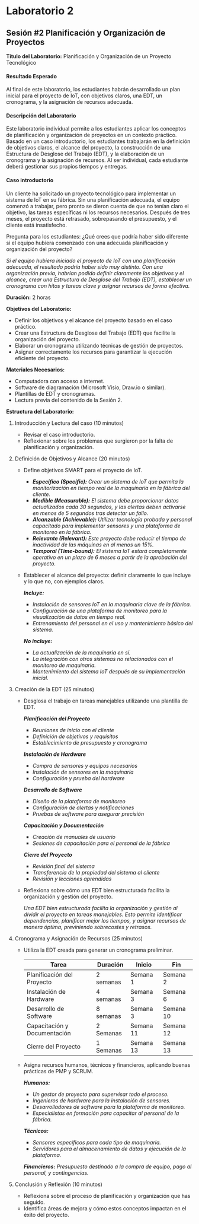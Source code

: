 # Laboratorio 2

## Sesión #2 Planificación y Organización de Proyectos

**Título del Laboratorio:** Planificación y Organización de un Proyecto Tecnológico

#### Resultado Esperado

Al final de este laboratorio, los estudiantes habrán desarrollado un plan inicial para el proyecto de IoT, con objetivos claros, una EDT, un cronograma, y la asignación de recursos adecuada.

#### Descripción del Laboratorio

Este laboratorio individual permite a los estudiantes aplicar los conceptos de planificación y organización de proyectos en un contexto práctico. Basado en un caso introductorio, los estudiantes trabajarán en la definición de objetivos claros, el alcance del proyecto, la construcción de una Estructura de Desglose del Trabajo (EDT), y la elaboración de un cronograma y la asignación de recursos. Al ser individual, cada estudiante deberá gestionar sus propios tiempos y entregas.

#### Caso introductorio

Un cliente ha solicitado un proyecto tecnológico para implementar un sistema de IoT en su fábrica. Sin una planificación adecuada, el equipo comenzó a trabajar, pero pronto se dieron cuenta de que no tenían claro el objetivo, las tareas específicas ni los recursos necesarios. Después de tres meses, el proyecto está retrasado, sobrepasando el presupuesto, y el cliente está insatisfecho.

Pregunta para los estudiantes: ¿Qué crees que podría haber sido diferente si el equipo hubiera comenzado con una adecuada planificación y organización del proyecto?

*Si el equipo hubiera iniciado el proyecto de IoT con una planificación adecuada, el resultado podría haber sido muy distinto. Con una organización previa, habrían podido definir claramente los objetivos y el alcance, crear una Estructura de Desglose del Trabajo (EDT), establecer un cronograma con hitos y tareas clave y asignar recursos de forma efectiva.*

**Duración:** 2 horas

**Objetivos del Laboratorio:**

- Definir los objetivos y el alcance del proyecto basado en el caso práctico.
- Crear una Estructura de Desglose del Trabajo (EDT) que facilite la organización del proyecto.
- Elaborar un cronograma utilizando técnicas de gestión de proyectos.
- Asignar correctamente los recursos para garantizar la ejecución eficiente del proyecto.

**Materiales Necesarios:**

- Computadora con acceso a internet.
- Software de diagramación (Microsoft Visio, Draw.io o similar).
- Plantillas de EDT y cronogramas.
- Lectura previa del contenido de la Sesión 2.

**Estructura del Laboratorio:**

1. Introducción y Lectura del caso (10 minutos)
    - Revisar el caso introductorio.
    - Reflexionar sobre los problemas que surgieron por la falta de planificación y organización.

2. Definición de Objetivos y Alcance (20 minutos)

    - Define objetivos SMART para el proyecto de IoT.
  
        - ***Específico (Specific):** Crear un sistema de IoT que permita la monitorización en tiempo real de la maquinaria en la fábrica del cliente.*
        - ***Medible (Measurable):** El sistema debe proporcionar datos actualizados cada 30 segundos, y las alertas deben activarse en menos de 5 segundos tras detectar un fallo.*
        - ***Alcanzable (Achievable):** Utilizar tecnología probada y personal capacitado para implementar sensores y una plataforma de monitoreo en la fábrica.*
        - ***Relevante (Relevant):** Este proyecto debe reducir el tiempo de inactividad de las máquinas en al menos un 15%.*
        - ***Temporal (Time-bound):** El sistema IoT estará completamente operativo en un plazo de 6 meses a partir de la aprobación del proyecto.*

    - Establecer el alcance del proyecto: definir claramente lo que incluye y lo que no, con ejemplos claros.

        ***Incluye:***
        - *Instalación de sensores IoT en la maquinaria clave de la fábrica.*
        - *Configuración de una plataforma de monitoreo para la visualización de datos en tiempo real.*
        - *Entrenamiento del personal en el uso y mantenimiento básico del sistema.*
        
        ***No incluye:***
        - *La actualización de la maquinaria en sí.*
        - *La integración con otros sistemas no relacionados con el monitoreo de maquinaria.*
        - *Mantenimiento del sistema IoT después de su implementación inicial.*
      
3. Creación de la EDT (25 minutos)

    - Desglosa el trabajo en tareas manejables utilizando una plantilla de EDT.

        ***Planificación del Proyecto***

        - *Reuniones de inicio con el cliente*
        - *Definición de objetivos y requisitos*
        - *Establecimiento de presupuesto y cronograma*
        
        ***Instalación de Hardware***

        - *Compra de sensores y equipos necesarios*
        - *Instalación de sensores en la maquinaria*
        - *Configuración y prueba del hardware*
        
        ***Desarrollo de Software***

        - *Diseño de la plataforma de monitoreo*
        - *Configuración de alertas y notificaciones*
        - *Pruebas de software para asegurar precisión*

        ***Capacitación y Documentación***

        - *Creación de manuales de usuario*
        - *Sesiones de capacitación para el personal de la fábrica*

        ***Cierre del Proyecto***

        - *Revisión final del sistema*
        - *Transferencia de la propiedad del sistema al cliente*
        - *Revisión y lecciones aprendidas*
   
    - Reflexiona sobre cómo una EDT bien estructurada facilita la organización y gestión del proyecto.

        *Una EDT bien estructurada facilita la organización y gestión al dividir el proyecto en tareas manejables. Esto permite identificar dependencias, planificar mejor los tiempos, y asignar recursos de manera óptima, previniendo sobrecostes y retrasos.*
      
3. Cronograma y Asignación de Recursos (25 minutos)
    - Utiliza la EDT creada para generar un cronograma preliminar.

       | Tarea                        | Duración  | Inicio    | Fin       |
       |------------------------------|-----------|-----------|-----------|
       | Planificación del Proyecto   | 2 semanas | Semana 1  | Semana 2  |
       | Instalación de Hardware      | 4 semanas | Semana 3  | Semana 6  |
       | Desarrollo de Software       | 8 semanas | Semana 3  | Semana 10 |
       | Capacitación y Documentación | 2 Semanas | Semana 11 | Semana 12 |
       | Cierre del Proyecto          | 1 Semanas | Semana 13 | Semana 13 |

    - Asigna recursos humanos, técnicos y financieros, aplicando buenas prácticas de PMP y SCRUM.

        ***Humanos:***

        - *Un gestor de proyecto para supervisar todo el proceso.*
        - *Ingenieros de hardware para la instalación de sensores.*
        - *Desarrolladores de software para la plataforma de monitoreo.*
        - *Especialistas en formación para capacitar al personal de la fábrica.*

        ***Técnicos:***

        - *Sensores específicos para cada tipo de maquinaria.*
        - *Servidores para el almacenamiento de datos y ejecución de la plataforma.*
        
        ***Financieros:** Presupuesto destinado a la compra de equipo, pago al personal, y contingencias.*

3. Conclusión y Reflexión (10 minutos)
    - Reflexiona sobre el proceso de planificación y organización que has seguido.
    - Identifica áreas de mejora y cómo estos conceptos impactan en el éxito del proyecto.
